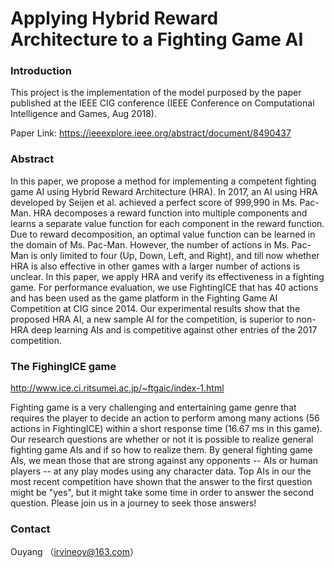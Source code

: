 # Applying Hybrid Reward Architecture to a Fighting Game AI
### Introduction
This project is the implementation of the model purposed by the paper published at the IEEE CIG conference (IEEE Conference on Computational Intelligence and Games, Aug 2018).

Paper Link: https://ieeexplore.ieee.org/abstract/document/8490437

### Abstract
In this paper, we propose a method for implementing a competent fighting game AI using Hybrid Reward Architecture (HRA). In 2017, an AI using HRA developed by Seijen et al. achieved a perfect score of 999,990 in Ms. Pac-Man. HRA decomposes a reward function into multiple components and learns a separate value function for each component in the reward function. Due to reward decomposition, an optimal value function can be learned in the domain of Ms. Pac-Man. However, the number of actions in Ms. Pac-Man is only limited to four (Up, Down, Left, and Right), and till now whether HRA is also effective in other games with a larger number of actions is unclear. In this paper, we apply HRA and verify its effectiveness in a fighting game. For performance evaluation, we use FightingICE that has 40 actions and has been used as the game platform in the Fighting Game AI Competition at CIG since 2014. Our experimental results show that the proposed HRA AI, a new sample AI for the competition, is superior to non-HRA deep learning AIs and is competitive against other entries of the 2017 competition.

### The FighingICE game
http://www.ice.ci.ritsumei.ac.jp/~ftgaic/index-1.html

Fighting game is a very challenging and entertaining game genre that requires the player to decide an action to perform among many actions (56 actions in FightingICE) within a short response time (16.67 ms in this game). Our research questions are whether or not it is possible to realize general fighting game AIs and if so how to realize them. By general fighting game AIs, we mean those that are strong against any opponents -- AIs or human players -- at any play modes using any character data. Top AIs in our the most recent competition have shown that the answer to the first question might be "yes", but it might take some time in order to answer the second question. Please join us in a journey to seek those answers!


### Contact
Ouyang （irvineoy@163.com）
